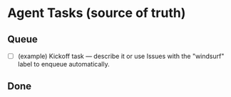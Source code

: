# Agent Tasks (source of truth)

## Queue
- [ ] (example) Kickoff task — describe it or use Issues with the "windsurf" label to enqueue automatically.

## Done
